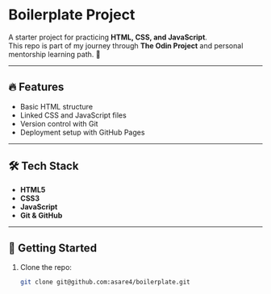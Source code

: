# Boilerplate Project

A starter project for practicing **HTML, CSS, and JavaScript**.  
This repo is part of my journey through **The Odin Project** and personal mentorship learning path. 🚀

---

## 🔥 Features
- Basic HTML structure
- Linked CSS and JavaScript files
- Version control with Git
- Deployment setup with GitHub Pages

---

## 🛠️ Tech Stack
- **HTML5**
- **CSS3**
- **JavaScript**
- **Git & GitHub**

---

## 🚀 Getting Started
1. Clone the repo:
   ```bash
   git clone git@github.com:asare4/boilerplate.git
